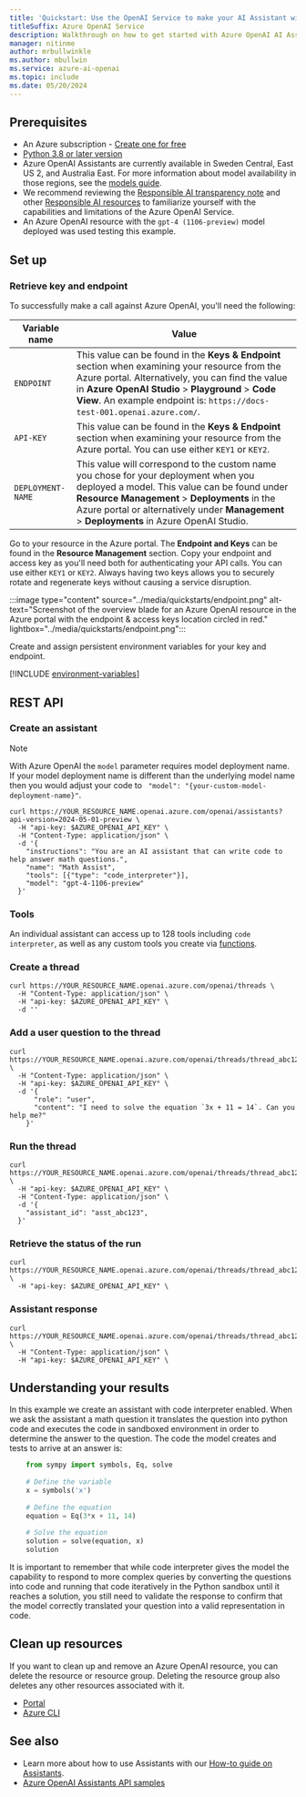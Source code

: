 ```yaml
---
title: 'Quickstart: Use the OpenAI Service to make your AI Assistant with the REST API'
titleSuffix: Azure OpenAI Service
description: Walkthrough on how to get started with Azure OpenAI AI Assistants API with the REST API. 
manager: nitinme
author: mrbullwinkle
ms.author: mbullwin
ms.service: azure-ai-openai
ms.topic: include
ms.date: 05/20/2024
---
```


## Prerequisites

- An Azure subscription - <a href="https://azure.microsoft.com/free/cognitive-services" target="_blank">Create one for free</a>
- <a href="https://www.python.org/" target="_blank">Python 3.8 or later version</a>
- Azure OpenAI Assistants are currently available in Sweden Central, East US 2, and Australia East. For more information about model availability in those regions, see the [models guide](../concepts/models.md).
- We recommend reviewing the [Responsible AI transparency note](/legal/cognitive-services/openai/transparency-note?context=%2Fazure%2Fai-services%2Fopenai%2Fcontext%2Fcontext&tabs=text) and other [Responsible AI resources](/legal/cognitive-services/openai/overview?context=%2Fazure%2Fai-services%2Fopenai%2Fcontext%2Fcontext) to familiarize yourself with the capabilities and limitations of the Azure OpenAI Service.
- An Azure OpenAI resource with the `gpt-4 (1106-preview)` model deployed was used testing this example.


## Set up

### Retrieve key and endpoint

To successfully make a call against Azure OpenAI, you'll need the following:

|Variable name | Value |
|--------------------------|-------------|
| `ENDPOINT`               | This value can be found in the **Keys & Endpoint** section when examining your resource from the Azure portal. Alternatively, you can find the value in **Azure OpenAI Studio** > **Playground** > **Code View**. An example endpoint is: `https://docs-test-001.openai.azure.com/`.|
| `API-KEY` | This value can be found in the **Keys & Endpoint** section when examining your resource from the Azure portal. You can use either `KEY1` or `KEY2`.|
| `DEPLOYMENT-NAME` | This value will correspond to the custom name you chose for your deployment when you deployed a model. This value can be found under **Resource Management** > **Deployments** in the Azure portal or alternatively under **Management** > **Deployments** in Azure OpenAI Studio.|

Go to your resource in the Azure portal. The **Endpoint and Keys** can be found in the **Resource Management** section. Copy your endpoint and access key as you'll need both for authenticating your API calls. You can use either `KEY1` or `KEY2`. Always having two keys allows you to securely rotate and regenerate keys without causing a service disruption.

:::image type="content" source="../media/quickstarts/endpoint.png" alt-text="Screenshot of the overview blade for an Azure OpenAI resource in the Azure portal with the endpoint & access keys location circled in red." lightbox="../media/quickstarts/endpoint.png":::

Create and assign persistent environment variables for your key and endpoint.

[!INCLUDE [environment-variables](environment-variables.md)]

## REST API

### Create an assistant

> [!NOTE]
> With Azure OpenAI the `model` parameter requires model deployment name. If your model deployment name is different than the underlying model name then you would adjust your code to ` "model": "{your-custom-model-deployment-name}"`.

```console
curl https://YOUR_RESOURCE_NAME.openai.azure.com/openai/assistants?api-version=2024-05-01-preview \
  -H "api-key: $AZURE_OPENAI_API_KEY" \
  -H "Content-Type: application/json" \
  -d '{
    "instructions": "You are an AI assistant that can write code to help answer math questions.",
    "name": "Math Assist",
    "tools": [{"type": "code_interpreter"}],
    "model": "gpt-4-1106-preview"
  }'
```

### Tools

An individual assistant can access up to 128 tools including `code interpreter`, as well as any custom tools you create via [functions](../how-to/assistant-functions.md).


### Create a thread

```console
curl https://YOUR_RESOURCE_NAME.openai.azure.com/openai/threads \
  -H "Content-Type: application/json" \
  -H "api-key: $AZURE_OPENAI_API_KEY" \
  -d ''

```

### Add a user question to the thread

```console
curl https://YOUR_RESOURCE_NAME.openai.azure.com/openai/threads/thread_abc123/messages \
  -H "Content-Type: application/json" \
  -H "api-key: $AZURE_OPENAI_API_KEY" \
  -d '{
      "role": "user",
      "content": "I need to solve the equation `3x + 11 = 14`. Can you help me?"
    }'
```

### Run the thread

```console
curl https://YOUR_RESOURCE_NAME.openai.azure.com/openai/threads/thread_abc123/runs \
  -H "api-key: $AZURE_OPENAI_API_KEY" \
  -H "Content-Type: application/json" \
  -d '{
    "assistant_id": "asst_abc123",
  }'
```

### Retrieve the status of the run

```console
curl https://YOUR_RESOURCE_NAME.openai.azure.com/openai/threads/thread_abc123/runs/run_abc123 \
  -H "api-key: $AZURE_OPENAI_API_KEY" \
```

### Assistant response

```
curl https://YOUR_RESOURCE_NAME.openai.azure.com/openai/threads/thread_abc123/messages \
  -H "Content-Type: application/json" \
  -H "api-key: $AZURE_OPENAI_API_KEY" \
```


## Understanding your results

In this example we create an assistant with code interpreter enabled. When we ask the assistant a math question it translates the question into python code and executes the code in sandboxed environment in order to determine the answer to the question. The code the model creates and tests to arrive at an answer is:

```python
    from sympy import symbols, Eq, solve  
      
    # Define the variable  
    x = symbols('x')  
      
    # Define the equation  
    equation = Eq(3*x + 11, 14)  
      
    # Solve the equation  
    solution = solve(equation, x)  
    solution  
```

It is important to remember that while code interpreter gives the model the capability to respond to more complex queries by converting the questions into code and running that code iteratively in the Python sandbox until it reaches a solution, you still need to validate the response to confirm that the model correctly translated your question into a valid representation in code.

<!-- We walk through the process of creating assistants with code in much more depth in our [Azure OpenAI Assistants how-to guide](../how-to/assistant.md). -->

## Clean up resources

If you want to clean up and remove an Azure OpenAI resource, you can delete the resource or resource group. Deleting the resource group also deletes any other resources associated with it.

- [Portal](../../multi-service-resource.md?pivots=azportal#clean-up-resources)
- [Azure CLI](../../multi-service-resource.md?pivots=azcli#clean-up-resources)

## See also

* Learn more about how to use Assistants with our [How-to guide on Assistants](../how-to/assistant.md).
* [Azure OpenAI Assistants API samples](https://github.com/Azure-Samples/azureai-samples/tree/main/scenarios/Assistants)

